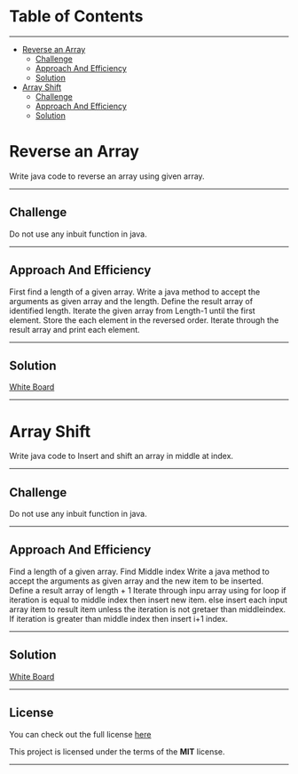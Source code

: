 # Table of Contents
---

<!--ts-->
   * [Reverse an Array](#reverse-an-array)
      * [Challenge](#challenge)
      * [Approach And Efficiency](#approach-And-efficiency)
      * [Solution](#solution)
   * [Array Shift](#array-shift)
      * [Challenge](#challenge)
      * [Approach And Efficiency](#approach-And-efficiency)
      * [Solution](#solution)
<!--te--> 



# Reverse an Array
Write java code to reverse an array using given array.

---

## Challenge
Do not use any inbuit function in java.  

---

## Approach And Efficiency

First find a length of a given array.
Write a java method to accept the arguments as given array and the length.
Define the result array of identified length.
Iterate the given array from Length-1 until the first element.
Store the each element in the reversed order.
Iterate through the result array and print each element.

---

## Solution
[White Board](assets/array-reverse.jpg)

---

# Array Shift

Write java code to Insert and shift an array in middle at index.

---

## Challenge
Do not use any inbuit function in java.  

---

## Approach And Efficiency

Find a length of a given array.
Find Middle index
Write a java method to accept the arguments as given array and the new item to be inserted.
Define a result array of length + 1
Iterate through inpu array using for loop
if iteration is equal to middle index then insert new item.
else insert each input array item to result item unless the iteration is not gretaer than middleindex.
If iteration is greater than middle index then insert i+1 index.

---

## Solution
[White Board](assets/array-shift.jpg)

---



## License

You can check out the full license [here](https://github.com/simonricharde/java-data-structures-and-algorithms/blob/master/LICENSE)

This project is licensed under the terms of the **MIT** license.

---
